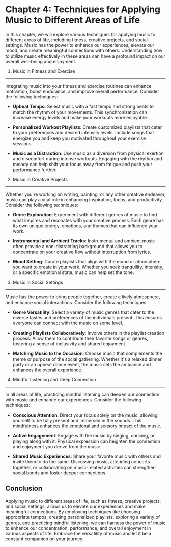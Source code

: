 Chapter 4: Techniques for Applying Music to Different Areas of Life
===================================================================

In this chapter, we will explore various techniques for applying music to different areas of life, including fitness, creative projects, and social settings. Music has the power to enhance our experiences, elevate our mood, and create meaningful connections with others. Understanding how to utilize music effectively in these areas can have a profound impact on our overall well-being and enjoyment.

1. Music in Fitness and Exercise
--------------------------------

Integrating music into your fitness and exercise routines can enhance motivation, boost endurance, and improve overall performance. Consider the following techniques:

* **Upbeat Tempo**: Select music with a fast tempo and strong beats to match the rhythm of your movements. This synchronization can increase energy levels and make your workouts more enjoyable.

* **Personalized Workout Playlists**: Create customized playlists that cater to your preferences and desired intensity levels. Include songs that energize you and keep you motivated throughout your exercise sessions.

* **Music as a Distraction**: Use music as a diversion from physical exertion and discomfort during intense workouts. Engaging with the rhythm and melody can help shift your focus away from fatigue and push your performance further.

2. Music in Creative Projects
-----------------------------

Whether you're working on writing, painting, or any other creative endeavor, music can play a vital role in enhancing inspiration, focus, and productivity. Consider the following techniques:

* **Genre Exploration**: Experiment with different genres of music to find what inspires and resonates with your creative process. Each genre has its own unique energy, emotions, and themes that can influence your work.

* **Instrumental and Ambient Tracks**: Instrumental and ambient music often provide a non-distracting background that allows you to concentrate on your creative flow without interruption from lyrics.

* **Mood Setting**: Curate playlists that align with the mood or atmosphere you want to create in your work. Whether you seek tranquility, intensity, or a specific emotional state, music can help set the tone.

3. Music in Social Settings
---------------------------

Music has the power to bring people together, create a lively atmosphere, and enhance social interactions. Consider the following techniques:

* **Genre Versatility**: Select a variety of music genres that cater to the diverse tastes and preferences of the individuals present. This ensures everyone can connect with the music on some level.

* **Creating Playlists Collaboratively**: Involve others in the playlist creation process. Allow them to contribute their favorite songs or genres, fostering a sense of inclusivity and shared enjoyment.

* **Matching Music to the Occasion**: Choose music that complements the theme or purpose of the social gathering. Whether it's a relaxed dinner party or an upbeat dance event, the music sets the ambiance and enhances the overall experience.

4. Mindful Listening and Deep Connection
----------------------------------------

In all areas of life, practicing mindful listening can deepen our connection with music and enhance our experiences. Consider the following techniques:

* **Conscious Attention**: Direct your focus solely on the music, allowing yourself to be fully present and immersed in the sounds. This mindfulness enhances the emotional and sensory impact of the music.

* **Active Engagement**: Engage with the music by singing, dancing, or playing along with it. Physical expression can heighten the connection and enjoyment you derive from the music.

* **Shared Music Experiences**: Share your favorite music with others and invite them to do the same. Discussing music, attending concerts together, or collaborating on music-related activities can strengthen social bonds and foster deeper connections.

Conclusion
----------

Applying music to different areas of life, such as fitness, creative projects, and social settings, allows us to elevate our experiences and make meaningful connections. By employing techniques like choosing appropriate tempos, creating personalized playlists, exploring a variety of genres, and practicing mindful listening, we can harness the power of music to enhance our concentration, performance, and overall enjoyment in various aspects of life. Embrace the versatility of music and let it be a constant companion on your journey.
